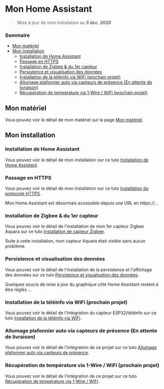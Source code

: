 # Mon Home Assistant

> Mise à jour de mon installation au ***5 dec. 2020***

### Sommaire

- [Mon matériel](#mon-matériel)
- [Mon installation](#mon-installation)
  - [Installation de Home Assistant](#installation-de-home-assistant)
  - [Passage en HTTPS](#passage-en-https)
  - [Installation de Zigbee & du 1er capteur](#installation-de-zigbee--du-1er-capteur)
  - [Persistence et visualisation des données](#persistence-et-visualisation-des-données)
  - [Installation de la téléinfo via WiFi (prochain projet)](#installation-de-la-téléinfo-via-wifi-prochain-projet)
  - [Allumage plafonnier auto via capteurs de présence (En attente de livraison)](#allumage-plafonnier-auto-via-capteurs-de-présence-en-attente-de-livraison)
  - [Récupération de température via 1-Wire / WiFi (prochain projet)](#récupération-de-température-via-1-wire--wifi-prochain-projet)

## Mon matériel

Vous pouvez voir le détail de mon matériel sur la page [Mon matériel](docs/material.md).

## Mon installation

### Installation de Home Assistant

Vous pouvez voir le détail de mon installation sur ce tuto [Installation de Home Assistant](docs/install-hass.md).

### Passage en HTTPS

Vous pouvez voir le détail de mon installation sur ce tuto [Installation du protocole HTTPS](docs/install-https.md).

Mon Home Assistant est désormais accessible depuis une URL en *https://...*

### Installation de Zigbee & du 1er capteur

Vous pouvez voir le détail de l'installation de mon 1er capteur Zigbee Aquara sur ce tuto [Installation de capteur Zigbee](docs/install-zigbee.md).

Suite à cette installation, mon capteur Aquara était visible sans aucun problème.

### Persistence et visualisation des données

Vous pouvez voir le détail de l'installation de la persistence et l'affichage des données sur ce tuto [Persistence et visualisation des données](docs/install-influxdb-grafana.md).

Quelques soucis de mise à jour du graphique côté Home Assistant restent à être réglés ...

### Installation de la téléinfo via WiFi (prochain projet)

Vous pouvez voir le détail de l'intégration du capteur ESP32/téléinfo sur ce tuto [Installation de la téléinfo via WiFi](docs/integ-teleinfo.md).

### Allumage plafonnier auto via capteurs de présence (En attente de livraison)

Vous pouvez voir le détail de l'intégration de ce projet sur ce tuto [Allumage plafonnier auto via capteurs de présence](docs/integ-zigbee.md).

### Récupération de température via 1-Wire / WiFi (prochain projet)

Vous pouvez voir le détail de l'intégration de ce projet sur ce tuto [Récupération de température via 1-Wire / WiFi](docs/integ-1wire.md).
